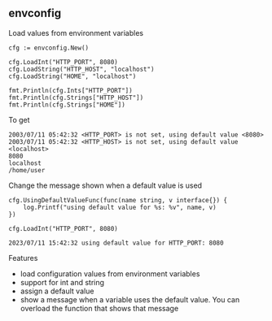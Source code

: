 ## envconfig

Load values from environment variables

	cfg := envconfig.New()

	cfg.LoadInt("HTTP_PORT", 8080)
	cfg.LoadString("HTTP_HOST", "localhost")
	cfg.LoadString("HOME", "localhost")

	fmt.Println(cfg.Ints["HTTP_PORT"])
	fmt.Println(cfg.Strings["HTTP_HOST"])
	fmt.Println(cfg.Strings["HOME"])

To get

    2003/07/11 05:42:32 <HTTP_PORT> is not set, using default value <8080>
    2003/07/11 05:42:32 <HTTP_HOST> is not set, using default value <localhost>
    8080
    localhost
    /home/user

Change the message shown when a default value is used

	cfg.UsingDefaultValueFunc(func(name string, v interface{}) {
		log.Printf("using default value for %s: %v", name, v)
	})

	cfg.LoadInt("HTTP_PORT", 8080)

    2023/07/11 15:42:32 using default value for HTTP_PORT: 8080

Features

- load configuration values from environment variables
- support for int and string
- assign a default value
- show a message when a variable uses the default value. You can overload the function that shows that message
